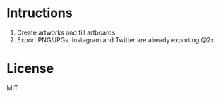 # Intructions
1. Create artworks and fill artboards
2. Export PNG/JPGs. Instagram and Twitter are already exporting @2x.

# License
MIT
